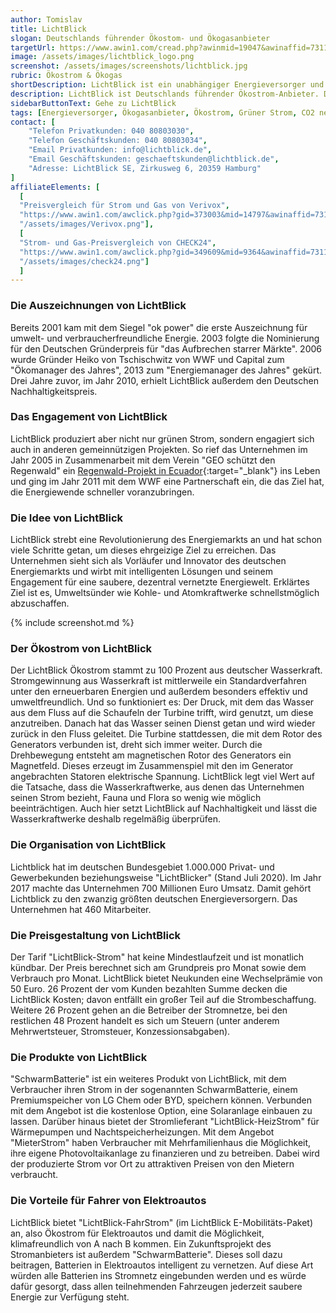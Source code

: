 ```yaml
---
author: Tomislav
title: LichtBlick
slogan: Deutschlands führender Ökostom- und Ökogasanbieter
targetUrl: https://www.awin1.com/cread.php?awinmid=19047&awinaffid=731132&clickref=&ued=
image: /assets/images/lichtblick_logo.png
screenshot: /assets/images/screenshots/lichtblick.jpg
rubric: Ökostrom & Ökogas
shortDescription: LichtBlick ist ein unabhängiger Energieversorger und bietet seinen Kunden 100-prozentigen Ökostrom sowie Okogas neben Vorteilen für Elektroautofahrer.
description: LichtBlick ist Deutschlands führender Ökostrom-Anbieter. Das Unternehmen bietet LichtBlick Ökostrom aus 100 Prozent Wasserenergie zu fairen Preisen. Innovative Produkte wie Strom für Elektroautos oder Strom aus der eigenen Photovoltaikanlage ergänzen das Portfolio. Das Unternehmen LichtBlick wurde im Jahr 1998 von Michael Saalfeld und Heiko von Tschischwitz gegründet und hat sich seitdem zu Deutschlands führendem Anbieter für Ökostrom gemausert. Inzwischen versorgt LichtBlick mehr als eine Million Menschen mit sauberer Energie.
sidebarButtonText: Gehe zu LichtBlick
tags: [Energieversorger, Ökogasanbieter, Ökostrom, Grüner Strom, CO2 neutral]
contact: [
    "Telefon Privatkunden: 040 80803030",
    "Telefon Geschäftskunden: 040 80803034",
    "Email Privatkunden: info@lichtblick.de",
    "Email Geschäftskunden: geschaeftskunden@lichtblick.de",
    "Adresse: LichtBlick SE, Zirkusweg 6, 20359 Hamburg"
]
affiliateElements: [
  [
  "Preisvergleich für Strom und Gas von Verivox", 
  "https://www.awin1.com/awclick.php?gid=373003&mid=14797&awinaffid=731132&linkid=2482504&clickref=", 
  "/assets/images/Verivox.png"],
  [
  "Strom- und Gas-Preisvergleich von CHECK24", 
  "https://www.awin1.com/awclick.php?gid=349609&mid=9364&awinaffid=731132&linkid=2275212&clickref=", 
  "/assets/images/check24.png"]
  ]
---
```


### Die Auszeichnungen von LichtBlick

Bereits 2001 kam mit dem Siegel "ok power" die erste Auszeichnung für umwelt- und verbraucherfreundliche Energie. 2003 folgte die Nominierung für den Deutschen Gründerpreis für "das Aufbrechen starrer Märkte". 2006 wurde Gründer Heiko von Tschischwitz von WWF und Capital zum "Ökomanager des Jahres", 2013 zum "Energiemanager des Jahres" gekürt. Drei Jahre zuvor, im Jahr 2010, erhielt LichtBlick außerdem den Deutschen Nachhaltigkeitspreis. 

### Das Engagement von LichtBlick

LichtBlick produziert aber nicht nur grünen Strom, sondern engagiert sich auch in anderen gemeinnützigen Projekten. So rief das Unternehmen im Jahr 2005 in Zusammenarbeit mit dem Verein "GEO schützt den Regenwald" ein [Regenwald-Projekt in Ecuador](https://www.lichtblick.de/unternehmen/15-jahre-regenwald/){:target="_blank"} ins Leben und ging im Jahr 2011 mit dem WWF eine Partnerschaft ein, die das Ziel hat, die Energiewende schneller voranzubringen. 

### Die Idee von LichtBlick

LichtBlick strebt eine Revolutionierung des Energiemarkts an und hat schon viele Schritte getan, um dieses ehrgeizige Ziel zu erreichen. Das Unternehmen sieht sich als Vorläufer und Innovator des deutschen Energiemarkts und wirbt mit intelligenten Lösungen und seinem Engagement für eine saubere, dezentral vernetzte Energiewelt. Erklärtes Ziel ist es, Umweltsünder wie Kohle- und Atomkraftwerke schnellstmöglich abzuschaffen.

{% include screenshot.md %}

### Der Ökostrom von LichtBlick

Der LichtBlick Ökostrom stammt zu 100 Prozent aus deutscher Wasserkraft. Stromgewinnung aus Wasserkraft ist mittlerweile ein Standardverfahren unter den erneuerbaren Energien und außerdem besonders effektiv und umweltfreundlich. Und so funktioniert es: Der Druck, mit dem das Wasser aus dem Fluss auf die Schaufeln der Turbine trifft, wird genutzt, um diese anzutreiben. Danach hat das Wasser seinen Dienst getan und wird wieder zurück in den Fluss geleitet. Die Turbine stattdessen, die mit dem Rotor des Generators verbunden ist, dreht sich immer weiter. Durch die Drehbewegung entsteht am magnetischen Rotor des Generators ein Magnetfeld. Dieses erzeugt im Zusammenspiel mit den im Generator angebrachten Statoren elektrische Spannung. LichtBlick legt viel Wert auf die Tatsache, dass die Wasserkraftwerke, aus denen das Unternehmen seinen Strom bezieht, Fauna und Flora so wenig wie möglich beeinträchtigen. Auch hier setzt LichtBlick auf Nachhaltigkeit und lässt die Wasserkraftwerke deshalb regelmäßig überprüfen.

### Die Organisation von LichtBlick

Lichtblick hat im deutschen Bundesgebiet 1.000.000 Privat- und Gewerbekunden beziehungsweise "LichtBlicker" (Stand Juli 2020). Im Jahr 2017 machte das Unternehmen 700 Millionen Euro Umsatz. Damit gehört Lichtblick zu den zwanzig größten deutschen Energieversorgern. Das Unternehmen hat 460 Mitarbeiter.

### Die Preisgestaltung von LichtBlick

Der Tarif "LichtBlick-Strom" hat keine Mindestlaufzeit und ist monatlich kündbar. Der Preis berechnet sich am Grundpreis pro Monat sowie dem Verbrauch pro Monat. LichtBlick bietet Neukunden eine Wechselprämie von 50 Euro. 26 Prozent der vom Kunden bezahlten Summe decken die LichtBlick Kosten; davon entfällt ein großer Teil auf die Strombeschaffung. Weitere 26 Prozent gehen an die Betreiber der Stromnetze, bei den restlichen 48 Prozent handelt es sich um Steuern (unter anderem Mehrwertsteuer, Stromsteuer, Konzessionsabgaben). 

### Die Produkte von LichtBlick

"SchwarmBatterie" ist ein weiteres Produkt von LichtBlick, mit dem Verbraucher ihren Strom in der sogenannten SchwarmBatterie, einem Premiumspeicher von LG Chem oder BYD, speichern können. Verbunden mit dem Angebot ist die kostenlose Option, eine Solaranlage einbauen zu lassen. Darüber hinaus bietet der Stromlieferant "LichtBlick-HeizStrom" für Wärmepumpen und Nachtspeicherheizungen. Mit dem Angebot "MieterStrom" haben Verbraucher mit Mehrfamilienhaus die Möglichkeit, ihre eigene Photovoltaikanlage zu finanzieren und zu betreiben. Dabei wird der produzierte Strom vor Ort zu attraktiven Preisen von den Mietern verbraucht. 

### Die Vorteile für Fahrer von Elektroautos

LichtBlick bietet "LichtBlick-FahrStrom" (im LichtBlick E-Mobilitäts-Paket) an, also Ökostrom für Elektroautos und damit die Möglichkeit, klimafreundlich von A nach B kommen. Ein Zukunftsprojekt des Stromanbieters ist außerdem "SchwarmBatterie". Dieses soll dazu beitragen, Batterien in Elektroautos intelligent zu vernetzen. Auf diese Art würden alle Batterien ins Stromnetz eingebunden werden und es würde dafür gesorgt, dass allen teilnehmenden Fahrzeugen jederzeit saubere Energie zur Verfügung steht.